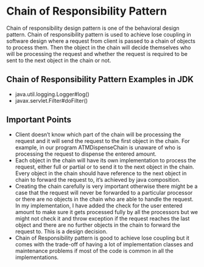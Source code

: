 # Chain of Responsibility Pattern
Chain of responsibility design pattern is one of the behavioral design
pattern. Chain of responsibility pattern is used to achieve lose coupling in
software design where a request from client is passed to a chain of objects to
process them. Then the object in the chain will decide themselves who will
be processing the request and whether the request is required to be sent to
the next object in the chain or not.

## Chain of Responsibility Pattern Examples in JDK
- java.util.logging.Logger#log()
- javax.servlet.Filter#doFilter()

## Important Points
- Client doesn’t know which part of the chain will be processing the
request and it will send the request to the first object in the chain. For
example, in our program ATMDispenseChain is unaware of who is
processing the request to dispense the entered amount.
- Each object in the chain will have its own implementation to process
the request, either full or partial or to send it to the next object in the
chain.
Every object in the chain should have reference to the next object in
chain to forward the request to, it’s achieved by java composition.
- Creating the chain carefully is very important otherwise there might
be a case that the request will never be forwarded to a particular
processor or there are no objects in the chain who are able to handle
the request. In my implementation, I have added the check for the user
entered amount to make sure it gets processed fully by all the
processors but we might not check it and throw exception if the
request reaches the last object and there are no further objects in the
chain to forward the request to. This is a design decision.
- Chain of Responsibility pattern is good to achieve lose coupling but it
comes with the trade-off of having a lot of implementation classes and
maintenance problems if most of the code is common in all the
implementations.